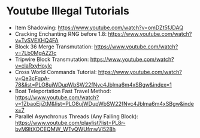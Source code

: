 # Youtube Illegal Tutorials
- Item Shadowing: https://www.youtube.com/watch?v=omDZt5fJDAQ
- Cracking Enchanting RNG before 1.8: https://www.youtube.com/watch?v=TvSVEXHQ4FA
- Block 36 Merge Transmutation: https://www.youtube.com/watch?v=7Lb0MgAZZIc
- Tripwire Block Transmutation: https://www.youtube.com/watch?v=claRxyHoylc
- Cross World Commands Tutorial: https://www.youtube.com/watch?v=Qe3cFqpA-78&list=PLO8ujWDupWbSW22fNvc4Jblma6m4xSBgw&index=1
- Boat Teleportation Fast Travel Method: https://www.youtube.com/watch?v=1ZbaoEjiZtM&list=PLO8ujWDupWbSW22fNvc4Jblma6m4xSBgw&index=7
- Parallel Asynchronus Threads (Any Falling Block): https://www.youtube.com/playlist?list=PL8r-bvM9ltXOCEQMW_WTvQWUfmwVl528h

